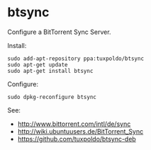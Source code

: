 btsync
======

Configure a BitTorrent Sync Server. 

Install:

	sudo add-apt-repository ppa:tuxpoldo/btsync
	sudo apt-get update
	sudo apt-get install btsync 

Configure:

	sudo dpkg-reconfigure btsync


See:

- http://www.bittorrent.com/intl/de/sync
- http://wiki.ubuntuusers.de/BitTorrent_Sync
- https://github.com/tuxpoldo/btsync-deb